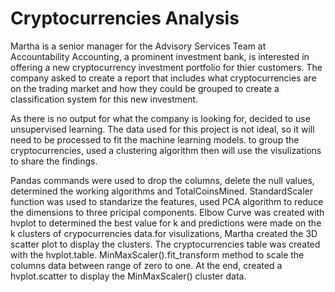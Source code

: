 # Cryptocurrencies Analysis

Martha is a senior manager for the Advisory Services Team at Accountability Accounting, a prominent investment bank, is interested in offering a new cryptocurrency investment portfolio for thier customers. The company asked to create a report that includes what cryptocurrencies are on the trading market and how they could be grouped to create a classification system for this new investment.

As there is no output for what the company is looking for, decided to use unsupervised learning. The data used for this project is not ideal, so it will need to be processed to fit the machine learning models. to group the cryptocurrencies, used a clustering algorithm then will use the visulizations to share the findings.

Pandas commands were used to drop the columns, delete the null values, determined the working algorithms and TotalCoinsMined. StandardScaler function was used to standarize the features, used PCA algorithm to reduce the dimensions to three pricipal components. Elbow Curve was created with hvplot to determined the best value for k and predictions were made on the k clusters of crypocurrencies data.for visulizations, Martha created the 3D scatter plot to display the clusters. The cryptocurrencies table was created with the hvplot.table. MinMaxScaler().fit_transform method to scale the columns data between range of zero to one. At the end, created a hvplot.scatter to display the MinMaxScaler() cluster data.
